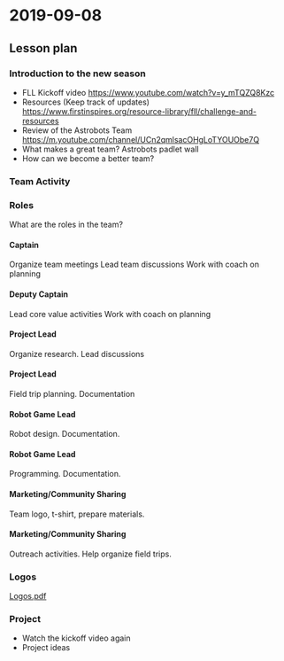 # 2019-09-08

## Lesson plan

### Introduction to the new season

* FLL Kickoff video https://www.youtube.com/watch?v=y_mTQZQ8Kzc
* Resources (Keep track of updates) https://www.firstinspires.org/resource-library/fll/challenge-and-resources
* Review of the Astrobots Team
https://m.youtube.com/channel/UCn2qmlsacOHgLoTYOUObe7Q
* What makes a great team?
Astrobots padlet wall
* How can we become a better team?

### Team Activity

### Roles

What are the roles in the team?

#### Captain  
  Organize team meetings
  Lead team discussions
  Work with coach on planning
#### Deputy Captain
  Lead core value activities
  Work with coach on planning
#### Project Lead
  Organize research. Lead discussions
#### Project Lead
  Field trip planning. Documentation
#### Robot Game Lead
  Robot design. Documentation.
#### Robot Game Lead
  Programming. Documentation.
#### Marketing/Community Sharing
  Team logo, t-shirt, prepare materials.
#### Marketing/Community Sharing
  Outreach activities. Help organize field trips.

### Logos

[Logos.pdf](Logos.pdf)

### Project

* Watch the kickoff video again
* Project ideas
